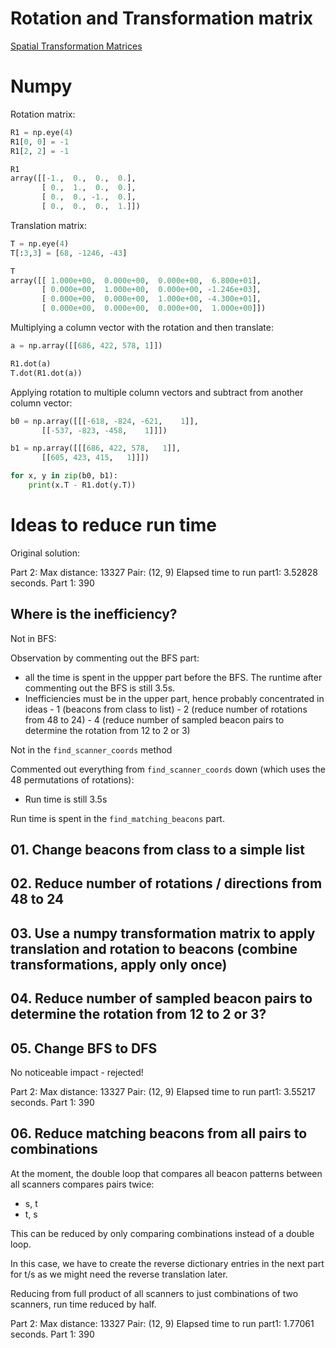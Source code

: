 # Rotation and Transformation matrix

[Spatial Transformation Matrices](https://www.brainvoyager.com/bv/doc/UsersGuide/CoordsAndTransforms/SpatialTransformationMatrices.html)

# Numpy

Rotation matrix:

```python
R1 = np.eye(4)
R1[0, 0] = -1
R1[2, 2] = -1

R1
array([[-1.,  0.,  0.,  0.],
       [ 0.,  1.,  0.,  0.],
       [ 0.,  0., -1.,  0.],
       [ 0.,  0.,  0.,  1.]])
```

Translation matrix:

```python
T = np.eye(4)
T[:3,3] = [68, -1246, -43]

T
array([[ 1.000e+00,  0.000e+00,  0.000e+00,  6.800e+01],
       [ 0.000e+00,  1.000e+00,  0.000e+00, -1.246e+03],
       [ 0.000e+00,  0.000e+00,  1.000e+00, -4.300e+01],
       [ 0.000e+00,  0.000e+00,  0.000e+00,  1.000e+00]])
```

Multiplying a column vector with the rotation and then translate:

```python
a = np.array([[686, 422, 578, 1]])

R1.dot(a)
T.dot(R1.dot(a))
```

Applying rotation to multiple column vectors and subtract from another column vector:

```python
b0 = np.array([[[-618, -824, -621,    1]],
       [[-537, -823, -458,    1]]])

b1 = np.array([[[686, 422, 578,   1]],
       [[605, 423, 415,   1]]])

for x, y in zip(b0, b1):
    print(x.T - R1.dot(y.T))
```

# Ideas to reduce run time

Original solution:

Part 2: Max distance: 13327
Pair: (12, 9)
Elapsed time to run part1: 3.52828 seconds.
Part 1: 390

## Where is the inefficiency?

Not in BFS:

Observation by commenting out the BFS part:
- all the time is spent in the uppper part before the BFS. The runtime after commenting out the BFS is still 3.5s.
- Inefficiencies must be in the upper part, hence probably concentrated in ideas 
       - 1 (beacons from class to list)
       - 2 (reduce number of rotations from 48 to 24)
       - 4 (reduce number of sampled beacon pairs to determine the rotation from 12 to 2 or 3)

Not in the `find_scanner_coords` method 

Commented out everything from `find_scanner_coords` down (which uses the 48 permutations of rotations):
- Run time is still 3.5s

Run time is spent in the `find_matching_beacons` part.

## 01. Change beacons from class to a simple list
## 02. Reduce number of rotations / directions from 48 to 24
## 03. Use a numpy transformation matrix to apply translation and rotation to beacons (combine transformations, apply only once)
## 04. Reduce number of sampled beacon pairs to determine the rotation from 12 to 2 or 3?

## 05. Change BFS to DFS

No noticeable impact - rejected!

Part 2: Max distance: 13327
Pair: (12, 9)
Elapsed time to run part1: 3.55217 seconds.
Part 1: 390

## 06. Reduce matching beacons from all pairs to combinations

At the moment, the double loop that compares all beacon patterns between all scanners compares pairs twice:
- s, t
- t, s

This can be reduced by only comparing combinations instead of a double loop.

In this case, we have to create the reverse dictionary entries in the next part for t/s as we might need the reverse translation later.

Reducing from full product of all scanners to just combinations of two scanners, run time reduced by half.

Part 2: Max distance: 13327
Pair: (12, 9)
Elapsed time to run part1: 1.77061 seconds.
Part 1: 390